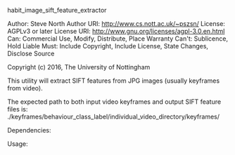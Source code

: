 habit_image_sift_feature_extractor

Author:  Steve North
Author URI:  http://www.cs.nott.ac.uk/~pszsn/
License: AGPLv3 or later
License URI: http://www.gnu.org/licenses/agpl-3.0.en.html
Can: Commercial Use, Modify, Distribute, Place Warranty
Can't: Sublicence, Hold Liable
Must: Include Copyright, Include License, State Changes, Disclose Source

Copyright (c) 2016, The University of Nottingham

This utility will extract SIFT features from JPG images (usually keyframes from video).

The expected path to both input video keyframes and output SIFT feature files is: 
./keyframes/behaviour_class_label/individual_video_directory/keyframes/

Dependencies: 

Usage: 

